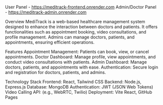 User Panel - https://meditrack-frontend.onrender.com
Admin/Doctor Panel - https://meditrack-admin.onrender.com

Overview
MediTrack is a web-based healthcare management system designed to enhance the interaction between doctors and patients. It offers functionalities such as appointment booking, video consultations, and profile management. Admins can manage doctors, patients, and appointments, ensuring efficient operations.

Features
Appointment Management: Patients can book, view, or cancel appointments.
Doctor Dashboard: Manage profile, view appointments, and conduct video consultations with patients.
Admin Dashboard: Manage doctors, patients, and appointments with ease.
Authentication: Secure login and registration for doctors, patients, and admins.

Technology Stack
Frontend: React, Tailwind CSS
Backend: Node.js, Express.js
Database: MongoDB
Authentication: JWT (JSON Web Tokens)
Video Calling API: (e.g., WebRTC, Twilio)
Deployment: Vite React, GitHub Pages


